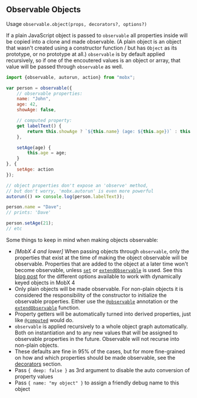 <div id='codefund' style='float:right'></div>

## Observable Objects

Usage `observable.object(props, decorators?, options?)`

If a plain JavaScript object is passed to `observable` all properties inside will be copied into a clone and made observable.
(A plain object is an object that wasn't created using a constructor function / but has `Object` as its prototype, or no prototype at all.)
`observable` is by default applied recursively, so if one of the encoutered values is an object or array, that value will be passed through `observable` as well.

```javascript
import {observable, autorun, action} from "mobx";

var person = observable({
    // observable properties:
	name: "John",
	age: 42,
	showAge: false,

    // computed property:
	get labelText() {
		return this.showAge ? `${this.name} (age: ${this.age})` : this.name;
	},

    setAge(age) {
        this.age = age;
    }
}, {
    setAge: action
});

// object properties don't expose an 'observe' method,
// but don't worry, 'mobx.autorun' is even more powerful
autorun(() => console.log(person.labelText));

person.name = "Dave";
// prints: 'Dave'

person.setAge(21);
// etc
```

Some things to keep in mind when making objects observable:

* _[MobX 4 and lower]_ When passing objects through `observable`, only the properties that exist at the time of making the object observable will be observable. Properties that are added to the object at a later time won't become observable, unless [`set`](object-api.md) or [`extendObservable`](extend-observable.md) is used. See this [blog post](https://medium.com/@trekinbami/observe-changes-in-dynamically-keyed-objects-with-mobx-and-react-24b4f857bae9) for the different options available to work with dynamically keyed objects in MobX 4
* Only plain objects will be made observable. For non-plain objects it is considered the responsibility of the constructor to initialize the observable properties. Either use the [`@observable`](observable.md) annotation or the [`extendObservable`](extend-observable.md) function.
* Property getters will be automatically turned into derived properties, just like [`@computed`](computed-decorator) would do.
* `observable` is applied recursively to a whole object graph automatically. Both on instantiation and to any new values that will be assigned to observable properties in the future. Observable will not recurse into non-plain objects.
* These defaults are fine in 95% of the cases, but for more fine-grained on how and which properties should be made observable, see the [decorators](modifiers.md) section.
* Pass `{ deep: false }` as 3rd argument to disable the auto conversion of property values
* Pass `{ name: "my object" }` to assign a friendly debug name to this object
